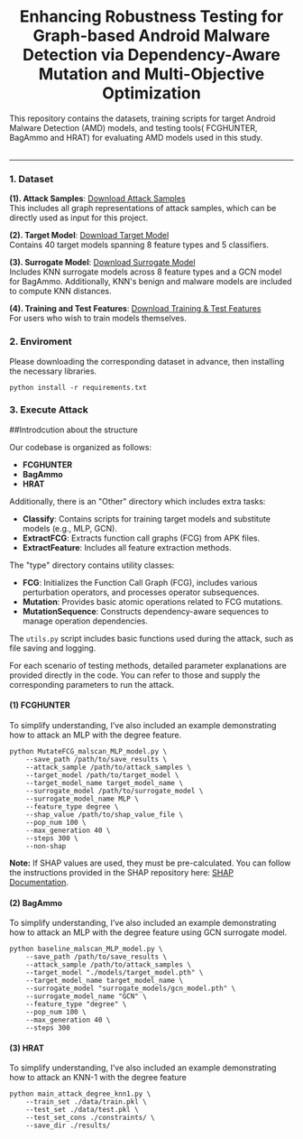 <p align="center">

  <h1 align="center">Enhancing Robustness Testing for Graph-based Android Malware Detection via Dependency-Aware Mutation and Multi-Objective Optimization</h1>
  <div>This repository contains the datasets, training scripts for target Android Malware Detection (AMD) models, and testing tools( FCGHUNTER, BagAmmo and HRAT) for evaluating AMD models used in this study.</div>
    <br>

</p>

---

### 1. Dataset 

**(1). Attack Samples**:
[Download Attack Samples](https://drive.google.com/file/d/1OWIWVVjifCv3iByRP4IBx-Sn8d49oB_4/view?usp=drive_link)  
This includes all graph representations of attack samples, which can be directly used as input for this project.

**(2). Target Model**:
[Download Target Model](https://drive.google.com/file/d/15HIjy9QIrwjOwzD_-pJxFb-uCMKSwPyP/view?usp=drive_link)  
Contains 40 target models spanning 8 feature types and 5 classifiers.

**(3). Surrogate Model**:
[Download Surrogate Model](https://drive.google.com/file/d/1pyCCWTCH9XtuaLNbnGsTeAb4Nv1_A4K8/view?usp=drive_link)  
Includes KNN surrogate models across 8 feature types and a GCN model for BagAmmo. Additionally, KNN's benign and malware models are included to compute KNN distances.

**(4). Training and Test Features**:
[Download Training & Test Features](https://drive.google.com/file/d/1AjNfQw7Z2Vom8KPpqfO6nHKimE44pEc4/view?usp=drive_link)  
For users who wish to train models themselves.

### 2. Enviroment

Please downloading the corresponding dataset in advance, then installing the necessary libraries. 

```
python install -r requirements.txt
```


### 3. Execute Attack

##Introdcution about the structure

Our codebase is organized as follows:

- **FCGHUNTER**
- **BagAmmo**
- **HRAT**

Additionally, there is an "Other" directory which includes extra tasks:

- **Classify**: Contains scripts for training target models and substitute models (e.g., MLP, GCN).
- **ExtractFCG**: Extracts function call graphs (FCG) from APK files.
- **ExtractFeature**: Includes all feature extraction methods.

The "type" directory contains utility classes:

- **FCG**: Initializes the Function Call Graph (FCG), includes various perturbation operators, and processes operator subsequences.
- **Mutation**: Provides basic atomic operations related to FCG mutations.
- **MutationSequence**: Constructs dependency-aware sequences to manage operation dependencies.

The `utils.py` script includes basic functions used during the attack, such as file saving and logging.


For each scenario of testing methods, detailed parameter explanations are provided directly in the code. You can refer to those and supply the corresponding parameters to run the attack.

#### (1) FCGHUNTER

To simplify understanding, I’ve also included an example demonstrating how to attack an MLP with the degree feature.

```
python MutateFCG_malscan_MLP_model.py \
    --save_path /path/to/save_results \
    --attack_sample /path/to/attack_samples \
    --target_model /path/to/target_model \
    --target_model_name target_model_name \
    --surrogate_model /path/to/surrogate_model \
    --surrogate_model_name MLP \
    --feature_type degree \
    --shap_value /path/to/shap_value_file \
    --pop_num 100 \
    --max_generation 40 \
    --steps 300 \
    --non-shap

```
**Note:** If SHAP values are used, they must be pre-calculated. You can follow the instructions provided in the SHAP repository here: [SHAP Documentation](https://github.com/shap/shap).


#### (2) BagAmmo

To simplify understanding, I’ve also included an example demonstrating how to attack an MLP with the degree feature using GCN surrogate model.

```
python baseline_malscan_MLP_model.py \
    --save_path /path/to/save_results \
    --attack_sample /path/to/attack_samples \
    --target_model "./models/target_model.pth" \
    --target_model_name target_model_name \
    --surrogate_model "surrogate_models/gcn_model.pth" \
    --surrogate_model_name "GCN" \
    --feature_type "degree" \
    --pop_num 100 \
    --max_generation 40 \
    --steps 300
```


#### (3) HRAT

To simplify understanding, I’ve also included an example demonstrating how to attack an KNN-1 with the degree feature

```
python main_attack_degree_knn1.py \
    --train_set ./data/train.pkl \
    --test_set ./data/test.pkl \
    --test_set_cons ./constraints/ \
    --save_dir ./results/ 
```

